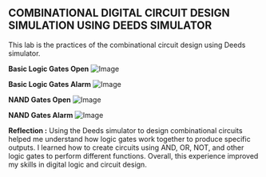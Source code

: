 ## **COMBINATIONAL DIGITAL CIRCUIT DESIGN SIMULATION USING DEEDS SIMULATOR**
This lab is the practices of the combinational circuit design using Deeds simulator.

**Basic Logic Gates Open**
![Image](https://github.com/user-attachments/assets/4c6488b1-92ef-452f-9f1c-a574eb80d84f)

**Basic Logic Gates Alarm**
![Image](https://github.com/user-attachments/assets/12e725de-9081-4d83-8dd1-31f13f737d71)

**NAND Gates Open**
![Image](https://github.com/user-attachments/assets/8e782096-ee84-4613-8a2b-f3a3f1516a95)

**NAND Gates Alarm**
![Image](https://github.com/user-attachments/assets/c9eac101-0fcc-49e9-8f3a-c67589bad26d)

**Reflection :**
Using the Deeds simulator to design combinational circuits helped me understand how logic gates work together to produce specific outputs. I learned how to create circuits using AND, OR, NOT, and other logic gates to perform different functions. Overall, this experience improved my skills in digital logic and circuit design.
